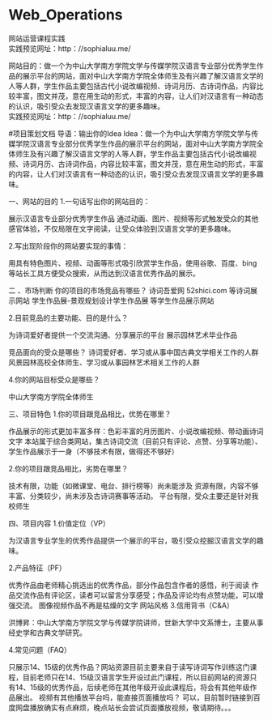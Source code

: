 # Web_Operations
网站运营课程实践<br>
实践预览网址：http：//sophialuu.me/  <br>

网站目的：做一个为中山大学南方学院文学与传媒学院汉语言专业部分优秀学生作品的展示平台的网站，面对中山大学南方学院全体师生及有兴趣了解汉语言文学的人等人群，学生作品主要包括古代小说改编视频、诗词月历、古诗词作品，内容比较丰富，图文并茂，意在用生动的形式，丰富的内容，让人们对汉语言有一种动态的认识，吸引受众去发现汉语言文学的更多趣味。<br>
实践预览网址：http：//sophialuu.me/  <br>




#项目策划文档
导语：输出你的Idea
Idea：做一个为中山大学南方学院文学与传媒学院汉语言专业部分优秀学生作品的展示平台的网站，面对中山大学南方学院全体师生及有兴趣了解汉语言文学的人等人群，学生作品主要包括古代小说改编视频、诗词月历、古诗词作品，内容比较丰富，图文并茂，意在用生动的形式，丰富的内容，让人们对汉语言有一种动态的认识，吸引受众去发现汉语言文学的更多趣味。



一、网站的目的
1.一句话写出你的网站目的：

展示汉语言专业部分优秀学生作品 通过动画、图片、视频等形式触发受众的其他感官体验，不仅局限在文字阅读，让受众体验到汉语言文学的更多趣味。
 

2.写出现阶段你的网站要实现的事情：

用具有特色图片、视频、动画等形式吸引欣赏学生作品，使用谷歌、百度、bing等站长工具方便受众搜索，从而达到汉语言优秀作品的展示。

 

二 、市场判断
你的项目的市场竞品有哪些？
诗词吾爱网 52shici.com  等诗词展示网站
学生作品展-景观规划设计学生作品展 等学生作品展示网站
 

2.目前竞品的主要功能、目的是什么？

为诗词爱好者提供一个交流沟通、分享展示的平台
展示园林艺术毕业作品
 

竞品面向的受众是哪些？
诗词爱好者、学习或从事中国古典文学相关工作的人群
风景园林高校全体师生、学习或从事园林艺术相关工作的人群
 

4.你的网站目标受众是哪些？

中山大学南方学院全体师生

 

三、项目特色
1.你的项目跟竞品相比，优势在哪里？

作品展示的形式更加丰富多样：色彩丰富的月历图片、小说改编视频、带动画诗词文字
本站属于综合类网站，集古诗词交流（目前只有评论、点赞、分享等功能）、学生作品展示于一身（不够技术有限，做得还不够好）
 

2.你的项目跟竞品相比，劣势在哪里？

技术有限，功能（如微课堂、电台、排行榜等）尚未能涉及
资源有限，内容不够丰富、分类较少，尚未涉及古诗词赛事等活动。
平台有限，受众主要还是针对我校师生
 

四、项目内容
1.价值定位（VP）

为汉语言专业学生的优秀作品提供一个展示的平台，吸引受众挖掘汉语言文学的趣味。

2.产品特征（PF）

优秀作品由老师精心挑选出的优秀作品，部分作品包含作者的感悟，利于阅读
作品交流作品有评论区，读者可以留言分享感受；作品及评论均有点赞功能，可以增强交流。
图像视频作品不再是枯燥的文字
网站风格
3.信用背书（C&A）

洪博昇：中山大学南方学院文学与传媒学院讲师，世新大学中文系博士，主要从事经史学和古典文学研究。

4.常见问题（FAQ）

只展示14、15级的优秀作品？网站资源目前主要来自于读写诗词写作训练这门课程，目前老师只在14、15级汉语言学生开设过此门课程，所以目前网站的资源只有14、15级的优秀作品，后续老师在其他年级开设此课程后，将会有其他年级作品展出。
视频有其他播放平台吗，能直接页面播放吗？
可以，目前暂时链接到百度网盘播放确实有点麻烦，晚点站长会尝试页面播放视频，敬请期待。。。
